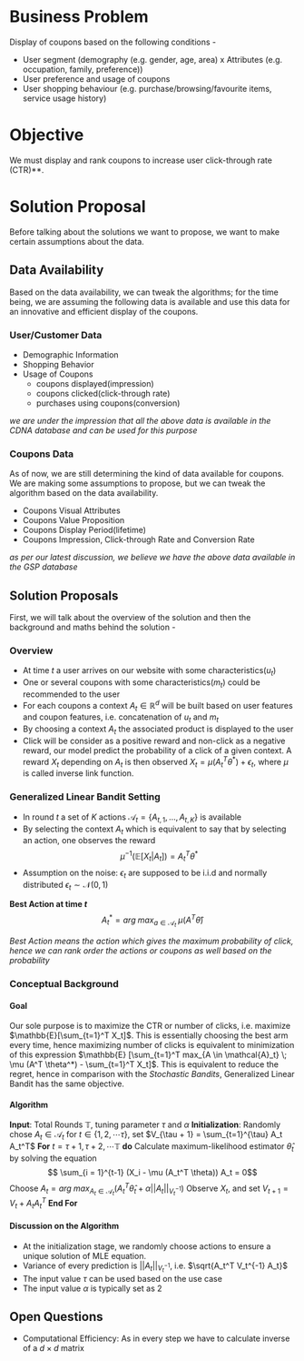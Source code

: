 # Business Problem
Display of coupons based on the following conditions - 
- User segment (demography (e.g. gender, age, area) x Attributes (e.g. occupation, family, preference))
- User preference and usage of coupons
- User shopping behaviour (e.g. purchase/browsing/favourite items, service usage history)

# Objective
We must display and rank coupons to increase user click-through rate (CTR)**. 

# Solution Proposal
Before talking about the solutions we want to propose, we want to make certain assumptions about the data. 

## Data Availability
Based on the data availability, we can tweak the algorithms; for the time being, we are assuming the following data is available and use this data for an innovative and efficient display of the coupons.

### User/Customer Data
- Demographic Information
- Shopping Behavior 
- Usage of Coupons
	- coupons displayed(impression)
	- coupons clicked(click-through rate)
	- purchases using coupons(conversion)

_we are under the impression that all the above data is available in the CDNA database and can be used for this purpose_

### Coupons Data
As of now, we are still determining the kind of data available for coupons. We are making some assumptions to propose, but we can tweak the algorithm based on the data availability.
- Coupons Visual Attributes
- Coupons Value Proposition
- Coupons Display Period(lifetime)
- Coupons Impression, Click-through Rate and Conversion Rate

_as per our latest discussion, we believe we have the above data available in the GSP database_


## Solution Proposals
First, we will talk about the overview of the solution and then the background and maths behind the solution - 

### Overview
- At time $t$ a user arrives on our website with some characteristics($u_t$)
- One or several coupons with some characteristics($m_t$) could be recommended to the user
- For each coupons a context $A_t \in \mathbb{R}^d$ will be built based on user features and coupon features, i.e. concatenation of $u_t$ and $m_t$
- By choosing a context $A_t$ the associated product is displayed to the user
- Click will be consider as a positive reward and non-click as a negative reward, our model predict the probability of a click of a given context. A reward $X_t$ depending on $A_t$ is then observed $X_t = \mu(A_t^T \theta^*) + \epsilon_t$, where $\mu$ is called inverse link function.

### Generalized Linear Bandit Setting
- In round $t$ a set of $K$ actions $\mathcal{A}_t = \{A_{t,1}, ..., A_{t,K}\}$  is available 
- By selecting the context $A_t$ which is equivalent to say that by selecting an action, one observes the reward 
 $$\mu^{-1} (\mathbb{E} [ X_t | A_t]) = A_t^T \theta^*$$ 
- Assumption on the noise: $\epsilon_t$ are supposed to be i.i.d and normally distributed $\epsilon_t ∼ \mathcal{N} (0, 1)$ 

**Best Action at time $t$**
$$ A_t^* = arg \; max_{a \in \mathcal{A}_t} \; \mu ( A^T \hat{\theta})$$

_Best Action means the action which gives the maximum probability of click, hence we can rank order the actions or coupons as well based on the probability_

### Conceptual Background

#### Goal
Our sole purpose is to maximize the CTR or number of clicks, i.e. maximize $\mathbb{E}[\sum_{t=1}^T X_t]$. This is essentially choosing the best arm every time, hence maximizing number of clicks is equivalent to minimization of this expression $\mathbb{E} [\sum_{t=1}^T max_{A \in \mathcal{A}_t} \; \mu (A^T \theta^*) - \sum_{t=1}^T X_t]$. This is equivalent to reduce the regret, hence in comparison with the *Stochastic Bandits*, Generalized Linear Bandit has the same objective.

#### Algorithm
**Input**: Total Rounds $\mathbb{T}$, tuning parameter $\tau$ and $\alpha$
**Initialization**: Randomly chose $A_t \in \mathcal{A}_t$ for $t \in \{ 1,2, \cdots \tau \}$, set $V_{\tau + 1} = \sum_{t=1}^{\tau} A_t A_t^T$
**For** $t = \tau + 1, \tau + 2, \cdots \mathbb{T}$ **do**
	Calculate maximum-likelihood estimator $\hat{\theta}_t$ by solving the equation $$ \sum_{i = 1}^{t-1} (X_i - \mu (A_t^T \theta)) A_t = 0$$
	Choose $A_t = arg \; max_{A_t \in \mathcal{A}_t} (A_t^T \hat{\theta}_t + α ||A_t||_{V_t^{-1}})$
	Observe $X_t$, and set $V_{t+1} = V_t + A_t A_t^T$ 
**End For**

#### Discussion on the Algorithm
- At the initialization stage, we randomly choose actions to ensure a unique solution of MLE equation.
- Variance of every prediction is $||A_t||_{V_t^{-1}}$, i.e. $\sqrt{A_t^T V_t^{-1} A_t}$ 
- The input value $\tau$ can be used based on the use case
- The input value $\alpha$ is typically set as 2


## Open Questions
- Computational Efficiency: As in every step we have to calculate inverse of a $d \times d$ matrix

